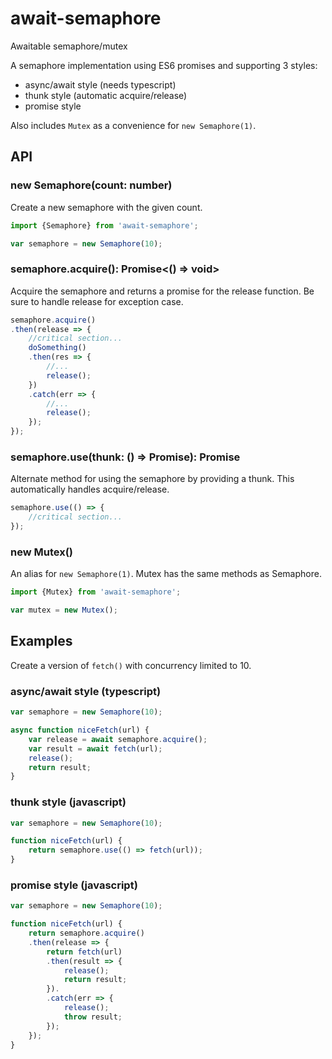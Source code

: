 # await-semaphore
Awaitable semaphore/mutex

A semaphore implementation using ES6 promises and supporting 3 styles:

* async/await style (needs typescript)
* thunk style (automatic acquire/release)
* promise style

Also includes `Mutex` as a convenience for `new Semaphore(1)`.

## API

### new Semaphore(count: number)

Create a new semaphore with the given count.

```javascript
import {Semaphore} from 'await-semaphore';

var semaphore = new Semaphore(10);
```

### semaphore.acquire(): Promise<() => void>

Acquire the semaphore and returns a promise for the release function. Be sure to handle release for exception case.

```javascript
semaphore.acquire()
.then(release => {
    //critical section...
    doSomething()
    .then(res => {
        //...
        release();
    })
    .catch(err => {
        //...
        release();
    });
});
```

### semaphore.use<T>(thunk: () => Promise<T>): Promise<T>

Alternate method for using the semaphore by providing a thunk. This automatically handles acquire/release.

```javascript
semaphore.use(() => {
    //critical section...
});
```

### new Mutex()

An alias for `new Semaphore(1)`. Mutex has the same methods as Semaphore.

```javascript
import {Mutex} from 'await-semaphore';

var mutex = new Mutex();
```

## Examples

Create a version of `fetch()` with concurrency limited to 10.

### async/await style (typescript)

```typescript
var semaphore = new Semaphore(10);

async function niceFetch(url) {
    var release = await semaphore.acquire();
    var result = await fetch(url);
    release();
    return result;
}
```

### thunk style (javascript)

```javascript
var semaphore = new Semaphore(10);

function niceFetch(url) {
    return semaphore.use(() => fetch(url));
}
```

### promise style (javascript)

```javascript
var semaphore = new Semaphore(10);

function niceFetch(url) {
    return semaphore.acquire()
    .then(release => {
        return fetch(url)
        .then(result => {
            release();
            return result;
        }).
        .catch(err => {
            release();
            throw result;
        });
    });
}
```
